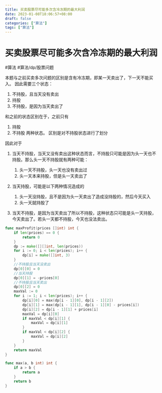```yaml
---
title: 买卖股票尽可能多次含冷冻期的最大利润
date: 2023-01-08T18:06:57+08:00
draft: false
categories: ["算法"]
tags: ["算法"]
---
```


# 买卖股票尽可能多次含冷冻期的最大利润
#算法
#算法/dp/股票问题

本题与之前买卖多次问题的区别是含有冷冻期，即某一天卖出了，下一天不能买入。
因此需要三个状态：
1. 不持股，且当天没有卖出
2. 持股
3. 不持股，是因为当天卖出了

和之前的状态区别在于，之前只有
1. 持股
2. 不持股
两种状态。
区别是对不持股状态进行了划分

因此对于
1. 当天不持股，当天又没有卖出这种状态而言，不持股只可能是因为头一天也不持股。那么头一天不持股就有两种可能：
	1. 头一天不持股，头一天也没有卖出过
	2. 头一天本来持股，但是头一天卖出了

2. 当天持股，可能是以下两种情况造成的
	1. 头一天没持股，且不是因为头一天卖出了造成没持股的，然后今天买入
	2. 头一天就持股了

3. 当天不持股，是因为当天卖出了所以不持股，这种状态只可能是头一天持股，今天卖出了。若头一天都不持股，今天也没法卖出。

```go
func maxProfit(prices []int) int {
    if len(prices) == 0 {
        return 0
    }
    dp := make([][]int, len(prices))
    for i := 0; i < len(prices); i++ {
        dp[i] = make([]int, 3)
    }
    //不持股且当天没卖出
    dp[0][0] = 0
    //当天持股
    dp[0][1] = -prices[0]
    //不持股且当天卖出
    dp[0][2] = 0
    maxVal := 0
    for i := 1; i < len(prices); i++ {
        dp[i][0] = max(dp[i - 1][0], dp[i - 1][2])
        dp[i][1] = max(dp[i - 1][1], dp[i - 1][0] - prices[i])
        dp[i][2] = dp[i - 1][1] + prices[i]
        maxVal = dp[i][0]
        if maxVal < dp[i][1] {
            maxVal = dp[i][1]
        }
        if maxVal < dp[i][2] {
            maxVal = dp[i][2]
        }
    }
    return maxVal
}

func max(a, b int) int {
    if a > b {
        return a
    }
    return b
}
```
